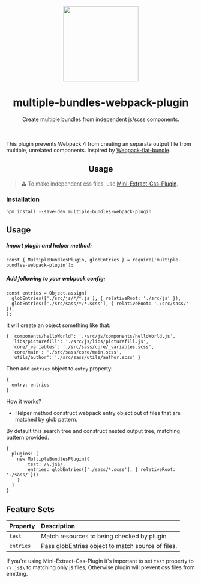 
<div align="center">
  <a href="https://github.com/webpack/webpack">
    <img width="200" height="200"
      src="https://webpack.js.org/assets/icon-square-big.svg">
  </a>
  <h1>multiple-bundles-webpack-plugin</h1>
  <p>Create multiple bundles from independent js/scss components.</p>
</div>

  <br><br>
This plugin prevents Webpack 4 from creating an separate output file from multiple, unrelated components.
Inspired by [Webpack-flat-bundle](https://github.com/xolir/webpack-flat-bundle/tree/master/plugin).

  <h2 align="center">Usage</h2>

> :warning: To make independent css files, use [Mini-Extract-Css-Plugin](https://github.com/webpack-contrib/mini-css-extract-plugin).


### Installation

```
npm install --save-dev multiple-bundles-webpack-plugin
```

## Usage

##### Import plugin and helper method:
```
const { MultipleBundlesPlugin, globEntries } = require('multiple-bundles-webpack-plugin');

```

##### Add following to your webpack config:
```
const entries = Object.assign(
  globEntries(['./src/js/*/*.js'], { relativeRoot: './src/js' }),
  globEntries(['./src/sass/*/*.scss'], { relativeRoot: './src/sass/' }),
);
```

It will create an object something like that:
```
{ 'components/helloWorld': './src/js/components/helloWorld.js',
  'libs/picturefill': './src/js/libs/picturefill.js',
  'core/_variables': './src/sass/core/_variables.scss',
  'core/main': './src/sass/core/main.scss',
  'utils/author': './src/sass/utils/author.scss' }
```

Then add `entries` object to `entry` property:
```
{
  entry: entries
}
```

How it works?

* Helper method construct webpack entry object out of files that are matched by glob pattern.

By default this search tree and construct nested output tree, matching pattern provided.

```
{
  plugins: [
    new MultipleBundlesPlugin({
        test: /\.js$/,
        entries: globEntries(['./sass/*.scss'], { relativeRoot: './sass/'}))
    }
  ]
}
```

## Feature Sets

| Property | Description |
|:---|:---|
| `test`   | Match resources to being checked by plugin |
| `entries`      | Pass globEntries object to match source of files. |

If you're using Mini-Extract-Css-Plugin it's important to set `test` property to `/\.js$\` to matching only js files,
Otherwise plugin will prevent css files from emitting.